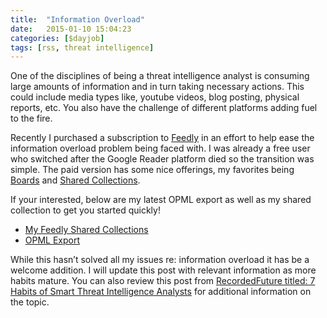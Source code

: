 ```yaml
---
title:  "Information Overload"
date:   2015-01-10 15:04:23
categories: [$dayjob]
tags: [rss, threat intelligence]
---
```

One of the disciplines of being a threat intelligence analyst is consuming large amounts of information and in turn taking
necessary actions.  This could include media types like, youtube videos, blog posting, physical reports, etc.  You also have
the challenge of different platforms adding fuel to the fire.
 
Recently I purchased a subscription to <a href="https://feedly.com">Feedly</a> in an effort to help ease the information
overload problem being faced with.  I was already a free user who switched after the Google Reader platform died so the
transition was simple.  The paid version has some nice offerings, my favorites being <a href="https://blog.feedly.com/boards/">Boards</a> and <a href="https://blog.feedly.com/launching-shared-collections">Shared Collections</a>.

If your interested, below are my latest OPML export as well as my shared collection to get you started quickly!

<ul>
    <li><a href="https://feedly.com/ashbyca">My Feedly Shared Collections</a></li>
    <li><a href="https://ashby.keybase.pub/Blog/feedly.opml.xml">OPML Export</a></li>
</ul>

While this hasn’t solved all my issues re: information overload it has be a welcome addition.  I will update this post with
relevant information as more habits mature.  You can also review this post from <a href="https://www.recordedfuture.com/smart
threat-intelligence-analysts/">RecordedFuture titled: 7 Habits of Smart Threat Intelligence Analysts</a> for additional
information on the topic.
